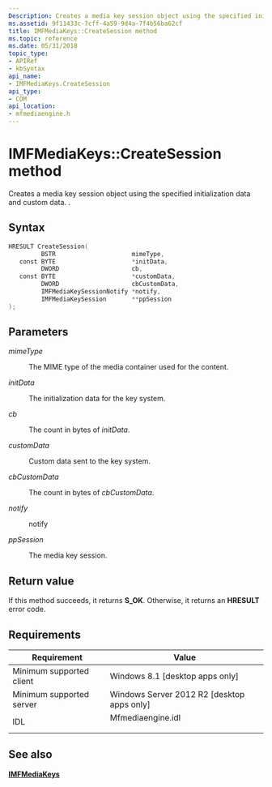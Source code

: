 ```yaml
---
Description: Creates a media key session object using the specified initialization data and custom data. .
ms.assetid: 9f11433c-7cff-4a59-9d4a-7f4b56ba62cf
title: IMFMediaKeys::CreateSession method
ms.topic: reference
ms.date: 05/31/2018
topic_type: 
- APIRef
- kbSyntax
api_name: 
- IMFMediaKeys.CreateSession
api_type: 
- COM
api_location: 
- mfmediaengine.h
---
```


# IMFMediaKeys::CreateSession method

Creates a media key session object using the specified initialization data and custom data. .

## Syntax


```C++
HRESULT CreateSession(
         BSTR                     mimeType,
   const BYTE                     *initData,
         DWORD                    cb,
   const BYTE                     *customData,
         DWORD                    cbCustomData,
         IMFMediaKeySessionNotify *notify,
         IMFMediaKeySession       **ppSession
);
```



## Parameters

<dl> <dt>

*mimeType* 
</dt> <dd>

The MIME type of the media container used for the content.

</dd> <dt>

*initData* 
</dt> <dd>

The initialization data for the key system.

</dd> <dt>

*cb* 
</dt> <dd>

The count in bytes of *initData*.

</dd> <dt>

*customData* 
</dt> <dd>

Custom data sent to the key system.

</dd> <dt>

*cbCustomData* 
</dt> <dd>

The count in bytes of *cbCustomData*.

</dd> <dt>

*notify* 
</dt> <dd>

notify

</dd> <dt>

*ppSession* 
</dt> <dd>

The media key session.

</dd> </dl>

## Return value

If this method succeeds, it returns **S\_OK**. Otherwise, it returns an **HRESULT** error code.

## Requirements



| Requirement | Value |
|-------------------------------------|----------------------------------------------------------------------------------------------|
| Minimum supported client<br/> | Windows 8.1 \[desktop apps only\]<br/>                                                 |
| Minimum supported server<br/> | Windows Server 2012 R2 \[desktop apps only\]<br/>                                      |
| IDL<br/>                      | <dl> <dt>Mfmediaengine.idl</dt> </dl> |



## See also

<dl> <dt>

[**IMFMediaKeys**](/windows/desktop/api/mfmediaengine/nn-mfmediaengine-imfmediakeys)
</dt> </dl>

 

 




